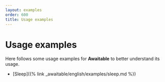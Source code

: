 ```yaml
---
layout: examples
order: 600
title: Usage examples
---
```

# Usage examples

Here follows some usage examples for **Awaitable** to better understand its
usage.

* [Sleep]({% link _awaitable/english/examples/sleep.md %})
